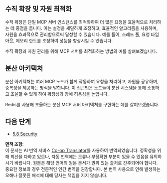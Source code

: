 <!--
CO_OP_TRANSLATOR_METADATA:
{
  "original_hash": "cd973a4e381337c6a3ac2443e7548e63",
  "translation_date": "2025-07-14T02:28:30+00:00",
  "source_file": "05-AdvancedTopics/mcp-scaling/README.md",
  "language_code": "ko"
}
-->
## 수직 확장 및 자원 최적화

수직 확장은 단일 MCP 서버 인스턴스를 최적화하여 더 많은 요청을 효율적으로 처리하는 데 중점을 둡니다. 이는 설정을 세밀하게 조정하고, 효율적인 알고리즘을 사용하며, 자원을 효과적으로 관리함으로써 달성할 수 있습니다. 예를 들어, 스레드 풀, 요청 타임아웃, 메모리 한도를 조정하여 성능을 향상시킬 수 있습니다.

수직 확장과 자원 관리를 위해 MCP 서버를 최적화하는 방법의 예를 살펴보겠습니다.

## 분산 아키텍처

분산 아키텍처는 여러 MCP 노드가 함께 작동하여 요청을 처리하고, 자원을 공유하며, 중복성을 제공하는 방식을 말합니다. 이 접근법은 노드들이 분산 시스템을 통해 소통하고 조율할 수 있게 하여 확장성과 장애 허용성을 높입니다.

Redis를 사용해 조율하는 분산 MCP 서버 아키텍처를 구현하는 예를 살펴보겠습니다.

## 다음 단계

- [5.8 Security](../mcp-security/README.md)

**면책 조항**:  
이 문서는 AI 번역 서비스 [Co-op Translator](https://github.com/Azure/co-op-translator)를 사용하여 번역되었습니다. 정확성을 위해 최선을 다하고 있으나, 자동 번역에는 오류나 부정확한 부분이 있을 수 있음을 유의하시기 바랍니다. 원문은 해당 언어의 원본 문서가 권위 있는 출처로 간주되어야 합니다. 중요한 정보의 경우 전문적인 인간 번역을 권장합니다. 본 번역 사용으로 인해 발생하는 오해나 잘못된 해석에 대해 당사는 책임을 지지 않습니다.